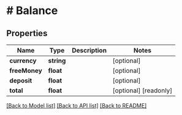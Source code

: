 # # Balance

## Properties

Name | Type | Description | Notes
------------ | ------------- | ------------- | -------------
**currency** | **string** |  | [optional]
**freeMoney** | **float** |  | [optional]
**deposit** | **float** |  | [optional]
**total** | **float** |  | [optional] [readonly]

[[Back to Model list]](../../README.md#models) [[Back to API list]](../../README.md#endpoints) [[Back to README]](../../README.md)
